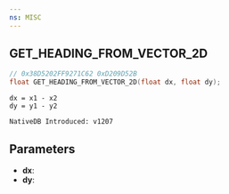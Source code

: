 ```yaml
---
ns: MISC
---
```

## GET_HEADING_FROM_VECTOR_2D

```c
// 0x38D5202FF9271C62 0xD209D52B
float GET_HEADING_FROM_VECTOR_2D(float dx, float dy);
```

```
dx = x1 - x2
dy = y1 - y2

NativeDB Introduced: v1207
```

## Parameters
* **dx**:
* **dy**:

